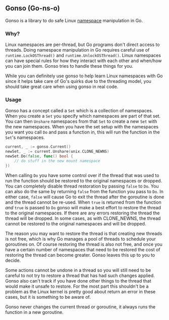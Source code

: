 ## Gonso (Go-ns-o)

Gonso is a library to do safe Linux [namespace](https://man7.org/linux/man-pages/man7/namespaces.7.html) manipulation in Go.

### Why?

Linux namespaces are per-thread, but Go programs don't direct access to threads.
Doing namespace manipulation in Go requires careful use of
`runtime.LockOSThread()` and `runtime.UnlockOSThread()`. Linux namespaces can
have special rules for how they interact with each other and when/how you can
join them.  Gonso tries to handle these things for you.

While you can definitely use gonso to help learn Linux namespaces with Go since it
helps take care of Go's quirks due to the threading model, you should take great
care when using gonso in real code.

### Usage

Gonso has a concept called a `Set` which is a collection of namespaces. When
you create a `Set` you specify which namespaces are part of that set. You can
then `Unshare` namespaces from that `Set` to create a new `Set` with the new
namespaces. When you have the set setup with the namespaces you want you call
`Do` and pass a function in, this will run the function in the `Set`'s
namespaces.

```go
current, _ := gonso.Current()
newSet, _ := current.Unshare(unix.CLONE_NEWNS)
newSet.Do(false, func() bool {
    // do stuff in the new mount namespace
})
```

When calling `Do` you have some control over if the thread that was used to run
the function should be restored to the original namespaces or dropped. You can
completely disable thread restoration by passing `false` to `Do`. You can also
do the same by returning `false` from the function you pass to `Do`. In either
case, `false` will cause Go to exit the thread after the goroutine is done and
the thread cannot be re-used.  When `true` is returned from the function *and* `true`
is passed to `Do` gonso will make a best effort to restore the thread to the
original namespaces. If there are any errors restoring the thread the thread
will be dropped. In some cases, as with CLONE_NEWNS, the thread cannot be
restored to the original namespaces and will be dropped.

The reason you may want to restore the thread is that creating new threads is
not free, which is why Go manages a pool of threads to schedule your goroutines
on. Of course restoring the thread is also not free, and once you have a
certain number of namespaces that need to be restored the cost of restoring the
thread can become greater. Gonso leaves this up to you to decide.

Some actions cannot be undone in a thread so you will still need to be careful
to not try to restore a thread that has had such changes applied. Gonso also
can't track if you have done other things to the thread that would make it
unsafe to restore. For the most part this shouldn't be a problem as the Linux
kernel is pretty good about return an error in these cases, but it is something
to be aware of.

Gonso never changes the current thread or goroutine, it always runs the
function in a new goroutine.